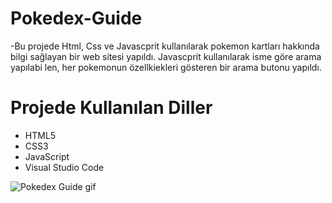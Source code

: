 # Pokedex-Guide
-Bu projede Html, Css ve Javascprit kullanılarak pokemon kartları hakkında bilgi sağlayan bir web sitesi yapıldı. Javascprit kullanılarak isme göre arama yapılabi
len, her pokemonun özellkiekleri gösteren bir arama butonu yapıldı.

# Projede Kullanılan Diller

- HTML5
- CSS3
- JavaScript
- Visual Studio Code


![Pokedex Guide gif](https://github.com/user-attachments/assets/378dac0c-480b-41d3-a8cc-b8853dfb8e1d)



